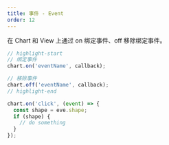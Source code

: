 ```yaml
---
title: 事件 - Event
order: 12
---
```


<div class='custom-api-docs'>

在 Chart 和 View 上通过 on 绑定事件、off 移除绑定事件。

```ts
// highlight-start
// 绑定事件
chart.on('eventName', callback);

// 移除事件
chart.off('eventName', callback);
// highlight-end

chart.on('click', (event) => {
  const shape = eve.shape;
  if (shape) {
    // do something
  }
});
```

